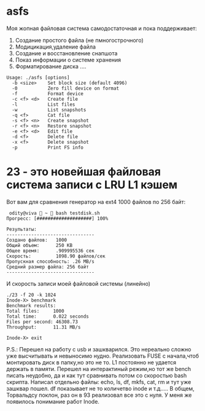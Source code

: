 # asfs

Моя жопная файловая система самодостаточная и пока поддерживает:
1) Создание простого файла (не пмногострочного)
2) Модицикация,удаление файла
3) Создание и восстановление снапшота
4) Показ информации о системе хранения
5) Форматирование диска
....
```
Usage: ./asfs [options]
  -b <size>    Set block size (default 4096)
  -0           Zero fill device on format
  -f           Format device
  -c <f> <d>   Create file
  -l           List files
  -w           List snapshots
  -q <f>       Cat file
  -s <f> <n>   Create snapshot
  -r <f> <n>   Restore snapshot
  -e <f> <d>   Edit file
  -d <f>       Delete file
  -x <f>       Delete snapshot
  -p           Print FS info
```
# 23 - это новейшая файловая система записи с LRU L1 кэшем

Вот вам для сравнения генератор на ext4 1000 файлов по 256 байт:
```
 odity@viva  ~  bash testdisk.sh
Прогресс: [####################] 100%

Результаты:
--------------------------------
Создано файлов:   1000
Общий объем:      250 KB
Общее время:      .909995536 сек
Скорость:         1098.90 файлов/сек
Пропускная способность: .26 MB/s
Средний размер файла: 256 байт
--------------------------------
```
И скорость записи моей файловой системы (линейно)
```
./23 -f 20 -k 1024
Inode-X> benchmark
Benchmark results:
Total files:     1000
Total time:      0.022 seconds
Files per second: 46308.73
Throughput:      11.31 MB/s

Inode-X> exit
```


P.S.: Перешел на работу с usb и зашкварился. Это нереально сложно уже высчитывать и невыносимо нудно. Реализовать FUSE с начала,чтоб монтировать диск в папку,но это не то. L1 постоянно не удается держать в памяти. Перешел на интерактиный режим,но тот же bench писать неудобно, да и как тут сравнивать потом со скоростью bash скрипта. Написал отдельно файлы: echo, ls, df, mkfs, cat, rm и тут уже зашквар пошел. df показывает не то количетво inode  и т.д..... В общем, Торвальдсу поклон, раз он в 93 реализовал все это с нуля. У меня же появилось понимание работ Inode.
